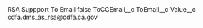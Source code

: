 <?xml version="1.0" encoding="UTF-8"?>
<CustomMetadata xmlns="http://soap.sforce.com/2006/04/metadata" xmlns:xsi="http://www.w3.org/2001/XMLSchema-instance" xmlns:xsd="http://www.w3.org/2001/XMLSchema">
    <label>RSA Suppport To Email</label>
    <protected>false</protected>
    <values>
        <field>ToCCEmail__c</field>
        <value xsi:nil="true"/>
    </values>
    <values>
        <field>ToEmail__c</field>
        <value xsi:nil="true"/>
    </values>
    <values>
        <field>Value__c</field>
        <value xsi:type="xsd:string">cdfa.dms_as_rsa@cdfa.ca.gov</value>
    </values>
</CustomMetadata>
